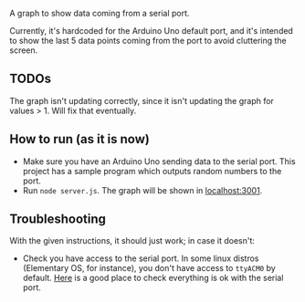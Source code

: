 A graph to show data coming from a serial port.

Currently, it's hardcoded for the Arduino Uno default port, and it's intended to show the last 5 data points coming from the port to avoid cluttering the screen.

## TODOs
The graph isn't updating correctly, since it isn't updating the graph for values > 1. Will fix that eventually.

## How to run (as it is now)
 - Make sure you have an Arduino Uno sending data to the serial port. This project has a sample program which outputs random numbers to the port.
 - Run `node server.js`. The graph will be shown in [localhost:3001](localhost:3001).

## Troubleshooting
With the given instructions, it should just work; in case it doesn't:
 - Check you have access to the serial port. In some linux distros (Elementary OS, for instance), you don't have access to `ttyACM0` by default. [Here](https://playground.arduino.cc/Linux/All/#Permission) is a good place to check everything is ok with the serial port.